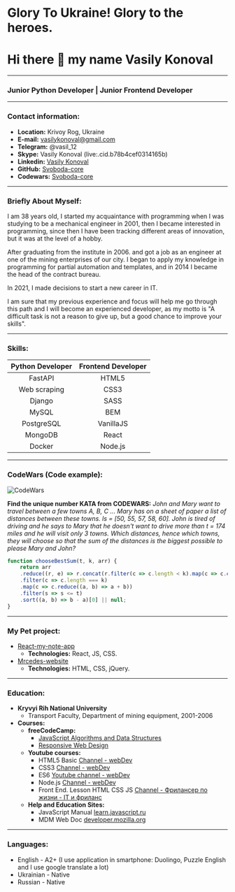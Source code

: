 # Glory To Ukraine! Glory to the heroes.
# Hi there 👋 my name Vasily Konoval
---
### Junior Python Developer | Junior Frontend Developer
---

### Contact information:
* **Location:** Krivoy Rog, Ukraine<br>
* **E-mail:** vasilykonoval@gmail.com<br>
* **Telegram:** @vasil_12<br>
* **Skype:** Vasily Konoval (live:.cid.b78b4cef0314165b)<br>
* **Linkedin:** [Vasily Konoval](https://www.linkedin.com/in/vasily-konoval-547938206/)<br>
* **GitHub:** [Svoboda-core](https://github.com/Svoboda-core)<br>
* **Codewars:** [Svoboda-core](https://www.codewars.com/users/svoboda-core)<br>

---

### Briefly About Myself:
I am 38 years old, I started my acquaintance with programming when I was studying to be a mechanical engineer in 2001, then I became interested in programming, since then I have been tracking different areas of innovation, but it was at the level of a hobby.<br>

After graduating from the institute in 2006. and got a job as an engineer at one of the mining enterprises of our city. I began to apply my knowledge in programming for partial automation and templates, and in 2014 I became the head of the contract bureau.<br>

In 2021, I made decisions to start a new career in IT.<br>

I am sure that my previous experience and focus will help me go through this path and I will become an experienced developer, as my motto is "A difficult task is not a reason to give up, but a good chance to improve your skills".<br>

---

### Skills:
| **Python Developer**    | **Frontend Developer**      |
| :-----------: |:-----------:|
| FastAPI       | HTML5       |
| Web scraping  | CSS3        |
| Django        | SASS        |
| MySQL         | BEM         |
| PostgreSQL    | VanillaJS   |
| MongoDB       | React       |
| Docker        | Node.js     |

---

### CodeWars (Code example):

![CodeWars](https://www.codewars.com/users/svoboda-core/badges/large)

**Find the unique number KATA from CODEWARS:**
*John and Mary want to travel between a few towns A, B, C ... Mary has on a sheet of paper a list of distances between these towns. ls = [50, 55, 57, 58, 60]. John is tired of driving and he says to Mary that he doesn't want to drive more than t = 174 miles and he will visit only 3 towns.
Which distances, hence which towns, they will choose so that the sum of the distances is the biggest possible to please Mary and John?*

```javascript
function chooseBestSum(t, k, arr) {
    return arr
    .reduce((r, e) => r.concat(r.filter(c => c.length < k).map(c => c.concat([e]))),[[]])
    .filter(c => c.length === k)
    .map(c => c.reduce((a, b) => a + b))
    .filter(s => s <= t)
    .sort((a, b) => b - a)[0] || null;
}
```
---

### My Pet project:
* [React-my-note-app](https://github.com/svoboda-core/react-my-note-app)
  * **Technologies:** React, JS, CSS.
* [Mrcedes-website](https://mercedes-website.herokuapp.com/index.html)
  * **Technologies:** HTML, CSS, jQuery.

---
### Education:

* **Kryvyi Rih National University**
  * Transport Faculty, Department of mining equipment, 2001-2006
* **Courses:**
  * **freeCodeCamp:**
    * [JavaScript Algorithms and Data Structures](https://freecodecamp.org/certification/Vasily_Konoval/javascript-algorithms-and-data-structures)
    * [Responsive Web Design](https://www.freecodecamp.org/certification/Vasily_Konoval/responsive-web-design)
  * **Youtube courses:**
    * HTML5 Basic [Сhannel - webDev](https://www.youtube.com/playlist?list=PLNkWIWHIRwMFtHHg0amAgocYP-kZypbY7)
    * CSS3 [Сhannel - webDev](https://www.youtube.com/playlist?list=PLNkWIWHIRwMHUawuIEpPI_tOG7Mfhs_sA)
    * ES6 [Youtube channel - webDev](https://www.youtube.com/playlist?list=PLNkWIWHIRwMGLJXugVvdK7i8UagGQNaXD)
    * Node.js [Сhannel - webDev](https://www.youtube.com/playlist?list=PLNkWIWHIRwMFtsaJ4b_wwkJDHKJeuAkP0)
    * Front End. Lesson HTML CSS JS [Сhannel - Фрилансер по жизни - IT и фриланс](https://www.youtube.com/playlist?list=PLM6XATa8CAG4F9nAIYNS5oAiPotxwLFIr)
  * **Help and Education Sites:**
    * JavaScript Manual [learn.javascript.ru](https://learn.javascript.ru/)
    * MDM Web Doc [developer.mozilla.org](https://developer.mozilla.org/)

----
### Languages:

- English \- A2+ (I use application in smartphone: Duolingo, Puzzle English and I use google translate a lot)
- Ukrainian \- Native
- Russian \- Native

